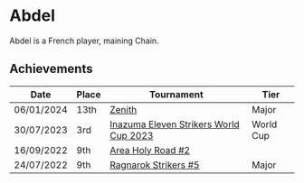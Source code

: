 # Abdel

Abdel is a French player, maining Chain.

## Achievements

| Date | Place | Tournament | Tier |
| - | - | - | - |
| 06/01/2024 | 13th | [Zenith](../../tournaments/misc/zenith.md) | Major |
| 30/07/2023 | 3rd | [Inazuma Eleven Strikers World Cup 2023](../../tournaments/worldcup23.md) | World Cup |
| 16/09/2022 | 9th | [Area Holy Road #2](../../tournaments/misc/holyroad2.md) |
| 24/07/2022 | 9th | [Ragnarok Strikers #5](../../tournaments/ragna/ragna5.md) | Major |
